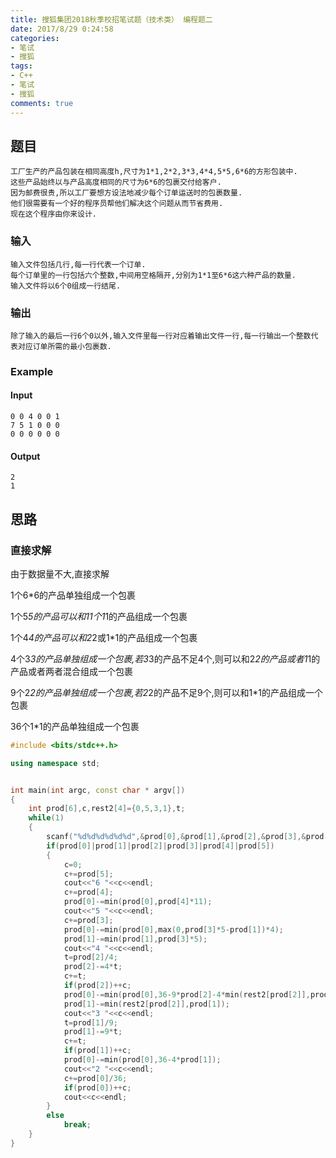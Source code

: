 ```yaml
---
title: 搜狐集团2018秋季校招笔试题（技术类） 编程题二
date: 2017/8/29 0:24:58 
categories: 
- 笔试
- 搜狐
tags:
- C++
- 笔试
- 搜狐
comments: true
---
```

## 题目
	工厂生产的产品包装在相同高度h,尺寸为1*1,2*2,3*3,4*4,5*5,6*6的方形包装中.
	这些产品始终以与产品高度相同的尺寸为6*6的包裹交付给客户.
	因为邮费很贵,所以工厂要想方设法地减少每个订单运送时的包裹数量.
	他们很需要有一个好的程序员帮他们解决这个问题从而节省费用.
	现在这个程序由你来设计.
### 输入 
	输入文件包括几行,每一行代表一个订单.
	每个订单里的一行包括六个整数,中间用空格隔开,分别为1*1至6*6这六种产品的数量.
	输入文件将以6个0组成一行结尾.
### 输出
	除了输入的最后一行6个0以外,输入文件里每一行对应着输出文件一行,每一行输出一个整数代表对应订单所需的最小包裹数.
### Example
#### Input
	0 0 4 0 0 1
	7 5 1 0 0 0
	0 0 0 0 0 0  
#### Output
    2
	1
## 思路
### 直接求解
由于数据量不大,直接求解

1个6*6的产品单独组成一个包裹

1个5*5的产品可以和11个1*1的产品组成一个包裹

1个4*4的产品可以和2*2或1*1的产品组成一个包裹

4个3*3的产品单独组成一个包裹,若3*3的产品不足4个,则可以和2*2的产品或者1*1的产品或者两者混合组成一个包裹

9个2*2的产品单独组成一个包裹,若2*2的产品不足9个,则可以和1*1的产品组成一个包裹

36个1*1的产品单独组成一个包裹

```cpp
#include <bits/stdc++.h>

using namespace std;


int main(int argc, const char * argv[])
{
    int prod[6],c,rest2[4]={0,5,3,1},t;
    while(1)
    {
        scanf("%d%d%d%d%d%d",&prod[0],&prod[1],&prod[2],&prod[3],&prod[4],&prod[5]);
        if(prod[0]|prod[1]|prod[2]|prod[3]|prod[4]|prod[5])
        {
            c=0;
            c+=prod[5];
            cout<<"6 "<<c<<endl;
            c+=prod[4];
            prod[0]-=min(prod[0],prod[4]*11);
            cout<<"5 "<<c<<endl;
            c+=prod[3];
            prod[0]-=min(prod[0],max(0,prod[3]*5-prod[1])*4);
            prod[1]-=min(prod[1],prod[3]*5);
            cout<<"4 "<<c<<endl;
            t=prod[2]/4;
            prod[2]-=4*t;
            c+=t;
            if(prod[2])++c;
            prod[0]-=min(prod[0],36-9*prod[2]-4*min(rest2[prod[2]],prod[1]));
            prod[1]-=min(rest2[prod[2]],prod[1]);
            cout<<"3 "<<c<<endl;
            t=prod[1]/9;
            prod[1]-=9*t;
            c+=t;
            if(prod[1])++c;
            prod[0]-=min(prod[0],36-4*prod[1]);
            cout<<"2 "<<c<<endl;
            c+=prod[0]/36;
            if(prod[0])++c;
            cout<<c<<endl;
        }
        else
            break;
    }
}
```